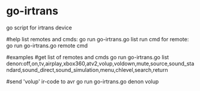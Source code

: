 # go-irtrans
go script for irtrans device

#help
list remotes and cmds: go run go-irtrans.go list
run cmd for remote: go run go-irtrans.go remote cmd

#examples
#get list of remotes and cmds
go run go-irtrans.go list
denon:off,on,tv,airplay,xbox360,atv2,volup,voldown,mute,source,sound_standard,sound_direct,sound_simulation,menu,chlevel,search,return

#send 'volup' ir-code to avr
go run go-irtrans.go denon volup
